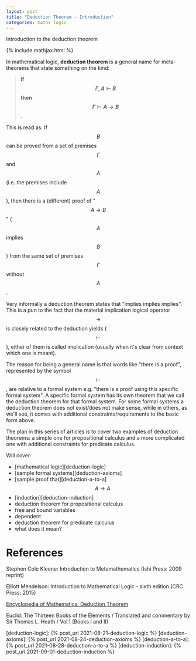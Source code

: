 ```yaml
---
layout: post
title: "Deduction Theorem - Introduction"
categories: maths logic
---
```


Introduction to the deduction theorem

{% include mathjax.html %}

In mathematical logic, **deduction theorem** is a general name for
meta-theorems that state something on the kind:

> **If $$ \Gamma, A \vdash B $$ then $$ \Gamma \vdash A \to B$$**.

This is read as: If $$B$$ can be proved from a set of premises $$\Gamma$$ and
$$A$$ (i.e. the premises include $$A$$), then there is a (different) proof of
"$$A \to B$$" ($$A$$ implies $$B$$) from the same set of premises $$\Gamma$$
without $$A$$.

Very informally a deduction theorem states that "implies implies implies". This
is a pun to the fact that the material implication logical operator $$\to$$ is
closely related to the deduction yields ($$\vdash$$), either of them is called
implication (usually when it's clear from context which one is meant).

The reason for being a general name is that words like "there is a proof",
represented by the symbol $$\vdash$$, are relative to a formal system e.g.
"there is a proof using this specific formal system". A specific formal system
has its own theorem that we call the deduction theorem for that formal system.
For some formal systems a deduction theorem does not exist/does not make sense,
while in others, as we'll see, it comes with additional
constraints/requirements to the basic form above.

The plan in this series of articles is to cover two examples of deduction
theorems: a simple one for propositional calculus and a more complicated one
with additional constraints for predicate calculus.

Will cover:
- [mathematical logic][deduction-logic]
- [sample formal systems][deduction-axioms]
- [sample proof that][deduction-a-to-a] $$A \to A$$
- [induction][deduction-induction]
- deduction theorem for propositional calculus
- free and bound variables
- dependent
- deduction theorem for predicate calculus
- what does it mean?


# References

Stephen Cole Kleene: Introduction to Metamathematics (Ishi Press: 2009 reprint)

Elliott Mendelson: Introduction to Mathematical Logic - sixth edition (CRC Press: 2015)

[Encyclopedia of Mathematics: Deduction Theorem](http://encyclopediaofmath.org/index.php?title=Deduction_theorem&oldid=46599)

Euclid: The Thirteen Books of the Elements / Translated and commentary by Sir
Thomas L. Heath / Vol.1 (Books I and II)

[deduction-logic]:     {% post_url 2021-08-21-deduction-logic %}
[deduction-axioms]:    {% post_url 2021-08-24-deduction-axioms %}
[deduction-a-to-a]:      {% post_url 2021-08-28-deduction-a-to-a %}
[deduction-induction]: {% post_url 2021-09-01-deduction-induction %}
